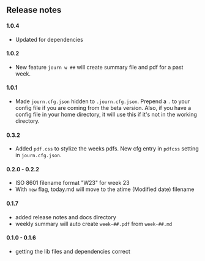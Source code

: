 ## Release notes

#### 1.0.4
* Updated for dependencies

#### 1.0.2
* New feature `journ w ##` will create summary file and pdf for a past week.

#### 1.0.1
* Made `journ.cfg.json` hidden to `.journ.cfg.json`. Prepend a `.` to your config
file if you are coming from the beta version. Also, if you have a config file in
your home directory, it will use this if it's not in the working directory.

#### 0.3.2
* Added `pdf.css` to stylize the weeks pdfs. New cfg entry in `pdfcss` setting in `journ.cfg.json`.

#### 0.2.0 - 0.2.2
* ISO 8601 filename format "W23" for week 23
* With `new` flag, today.md will move to the atime (Modified date) filename

#### 0.1.7
* added release notes and docs directory
* weekly summary will auto create `week-##.pdf` from `week-##.md`

#### 0.1.0 - 0.1.6
* getting the lib files and dependencies correct
